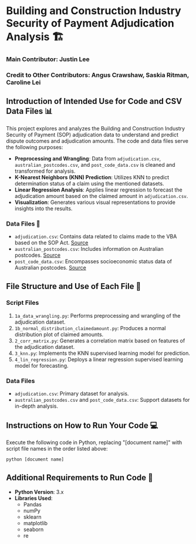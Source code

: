 # Building and Construction Industry Security of Payment Adjudication Analysis 🏗️
### Main Contributor: Justin Lee
### Credit to Other Contributors: Angus Crawshaw, Saskia Ritman, Caroline Lei 

## Introduction of Intended Use for Code and CSV Data Files 📊
This project explores and analyzes the Building and Construction Industry Security of Payment (SOP) adjudication data to understand and predict dispute outcomes and adjudication amounts. The code and data files serve the following purposes:

* **Preprocessing and Wrangling**: Data from `adjudication.csv`, `australian_postcodes.csv`, and `post_code_data.csv` is cleaned and transformed for analysis.
* **K-Nearest Neighbors (KNN) Prediction**: Utilizes KNN to predict determination status of a claim using the mentioned datasets.
* **Linear Regression Analysis**: Applies linear regression to forecast the adjudication amount based on the claimed amount in `adjudication.csv`.
* **Visualization**: Generates various visual representations to provide insights into the results.

### Data Files 📁
* `adjudication.csv`: Contains data related to claims made to the VBA based on the SOP Act. [Source](https://discover.data.vic.gov.au/dataset/building-and-construction-industry-security-of-payment-adjudication-activity-data)
* `australian_postcodes.csv`: Includes information on Australian postcodes. [Source](https://www.matthewproctor.com/full_australian_postcodes_vicd)
* `post_code_data.csv`: Encompasses socioeconomic status data of Australian postcodes. [Source](https://www.abs.gov.au/statistics/standards/australian-statistical-geography-standard-asgs-edition-3/jul2021-jun2026/non-abs-structures/postal-areas)

## File Structure and Use of Each File 📑
### Script Files
1. `1a_data_wrangling.py`: Performs preprocessing and wrangling of the adjudication dataset.
2. `1b_normal_distribution_claimedamount.py`: Produces a normal distribution plot of claimed amounts.
3. `2_corr_matrix.py`: Generates a correlation matrix based on features of the adjudication dataset.
4. `3_knn.py`: Implements the KNN supervised learning model for prediction.
5. `4_lin_regression.py`: Deploys a linear regression supervised learning model for forecasting.

### Data Files
* `adjudication.csv`: Primary dataset for analysis.
* `australian_postcodes.csv` and `post_code_data.csv`: Support datasets for in-depth analysis.

## Instructions on How to Run Your Code 💻
Execute the following code in Python, replacing "[document name]" with script file names in the order listed above:
```bash
python [document name]
```

## Additional Requirements to Run Code 🧩
* **Python Version**: 3.x
* **Libraries Used**:
    * Pandas
    * numPy
    * sklearn
    * matplotlib
    * seaborn
    * re

